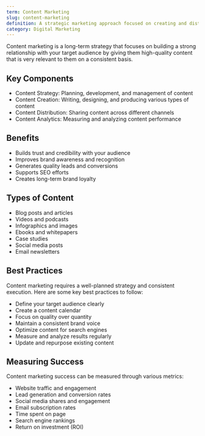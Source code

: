 ```yaml
---
term: Content Marketing
slug: content-marketing
definition: A strategic marketing approach focused on creating and distributing valuable, relevant, and consistent content to attract and retain a clearly defined audience.
category: Digital Marketing
---
```


Content marketing is a long-term strategy that focuses on building a strong relationship with your target audience by giving them high-quality content that is very relevant to them on a consistent basis.

## Key Components
- Content Strategy: Planning, development, and management of content
- Content Creation: Writing, designing, and producing various types of content
- Content Distribution: Sharing content across different channels
- Content Analytics: Measuring and analyzing content performance

## Benefits
- Builds trust and credibility with your audience
- Improves brand awareness and recognition
- Generates quality leads and conversions
- Supports SEO efforts
- Creates long-term brand loyalty

## Types of Content
- Blog posts and articles
- Videos and podcasts
- Infographics and images
- Ebooks and whitepapers
- Case studies
- Social media posts
- Email newsletters

## Best Practices
Content marketing requires a well-planned strategy and consistent execution. Here are some key best practices to follow:

- Define your target audience clearly
- Create a content calendar
- Focus on quality over quantity
- Maintain a consistent brand voice
- Optimize content for search engines
- Measure and analyze results regularly
- Update and repurpose existing content

## Measuring Success
Content marketing success can be measured through various metrics:

- Website traffic and engagement
- Lead generation and conversion rates
- Social media shares and engagement
- Email subscription rates
- Time spent on page
- Search engine rankings
- Return on investment (ROI)